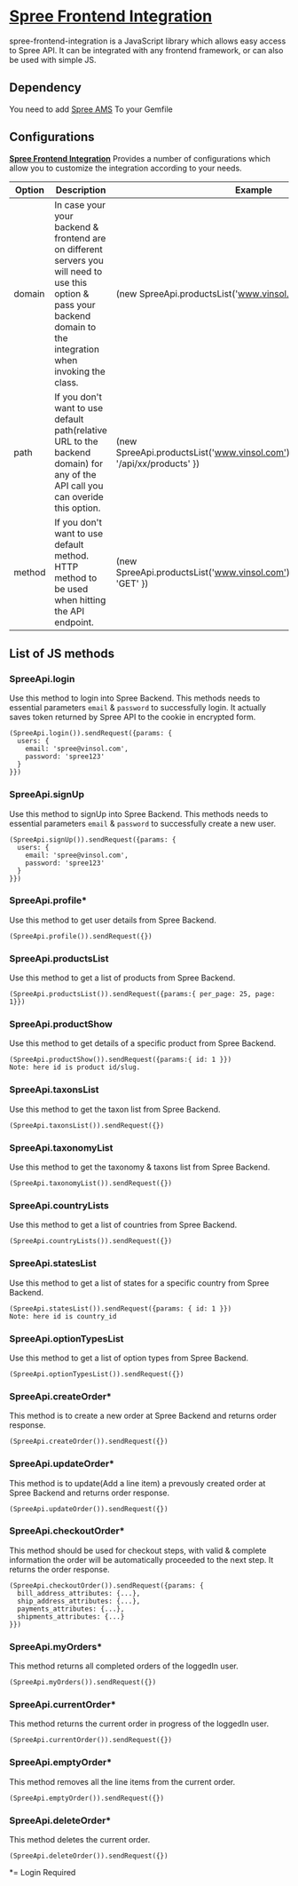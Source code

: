 # [Spree Frontend Integration](https://github.com/vinsol-spree-contrib/spree-themes-integration)

spree-frontend-integration is a JavaScript library which allows easy access to Spree API. It can be integrated with any frontend framework, or can also be used with simple JS.

## Dependency

You need to add [Spree AMS](https://github.com/vinsol/spree_ams) To your Gemfile

## Configurations

**[Spree Frontend Integration](https://github.com/vinsol-spree-contrib/spree-themes-integration)** Provides a number of configurations which allow you to customize the integration according to your needs.

| Option | Description | Example
| --- | --- | --- |
| domain | In case your your backend & frontend are on different servers you will need to use this option & pass your backend domain to the integration when invoking the class. | (new SpreeApi.productsList('www.vinsol.com'))
| path | If you don't want to use default path(relative URL to the backend domain) for any of the API call you can overide this option. | (new SpreeApi.productsList('www.vinsol.com')).sendRequest({path: '/api/xx/products' }) |
| method | If you don't want to use default method. HTTP method to be used when hitting the API endpoint. | (new SpreeApi.productsList('www.vinsol.com')).sendRequest({method: 'GET' }) |

## List of JS methods
### SpreeApi.login

Use this method to login into Spree Backend. This methods needs to essential parameters ```email``` & ```password``` to successfully login. It actually saves token returned by Spree API to the cookie in encrypted form.

```
(SpreeApi.login()).sendRequest({params: {
  users: {
    email: 'spree@vinsol.com',
    password: 'spree123'
  }
}})
```

### SpreeApi.signUp

Use this method to signUp into Spree Backend. This methods needs to essential parameters ```email``` & ```password``` to successfully create a new user.

```
(SpreeApi.signUp()).sendRequest({params: {
  users: {
    email: 'spree@vinsol.com',
    password: 'spree123'
  }
}})
```

### SpreeApi.profile*

Use this method to get user details from Spree Backend.

```
(SpreeApi.profile()).sendRequest({})
```

### SpreeApi.productsList

Use this method to get a list of products from Spree Backend.

```
(SpreeApi.productsList()).sendRequest({params:{ per_page: 25, page: 1}})
```

### SpreeApi.productShow

Use this method to get details of a specific product from Spree Backend.
```
(SpreeApi.productShow()).sendRequest({params:{ id: 1 }})
Note: here id is product id/slug.
```

### SpreeApi.taxonsList

Use this method to get the taxon list from Spree Backend.

```
(SpreeApi.taxonsList()).sendRequest({})
```

### SpreeApi.taxonomyList

Use this method to get the taxonomy & taxons list from Spree Backend.

```
(SpreeApi.taxonomyList()).sendRequest({})
```

### SpreeApi.countryLists

Use this method to get a list of countries from Spree Backend.

```
(SpreeApi.countryLists()).sendRequest({})
```

### SpreeApi.statesList

Use this method to get a list of states for a specific country from Spree Backend.

```
(SpreeApi.statesList()).sendRequest({params: { id: 1 }})
Note: here id is country_id
```

### SpreeApi.optionTypesList

Use this method to get a list of option types from Spree Backend.

```
(SpreeApi.optionTypesList()).sendRequest({})
```

### SpreeApi.createOrder*

This method is to create a new order at Spree Backend and returns order response.

```
(SpreeApi.createOrder()).sendRequest({})
```

### SpreeApi.updateOrder*

This method is to update(Add a line item) a prevously created order at Spree Backend and returns order response.

```
(SpreeApi.updateOrder()).sendRequest({})
```

### SpreeApi.checkoutOrder*

This method should be used for checkout steps, with valid & complete information the order will be automatically proceeded to the next step. It returns the order response.

```
(SpreeApi.checkoutOrder()).sendRequest({params: {
  bill_address_attributes: {...},
  ship_address_attributes: {...},
  payments_attributes: {...},
  shipments_attributes: {...}
}})
```

### SpreeApi.myOrders*

This method returns all completed orders of the loggedIn user.

```
(SpreeApi.myOrders()).sendRequest({})
```

### SpreeApi.currentOrder*

This method returns the current order in progress of the loggedIn user.

```
(SpreeApi.currentOrder()).sendRequest({})
```

### SpreeApi.emptyOrder*

This method removes all the line items from the current order.

```
(SpreeApi.emptyOrder()).sendRequest({})
```

### SpreeApi.deleteOrder*

This method deletes the current order.

```
(SpreeApi.deleteOrder()).sendRequest({})
```

*= Login Required
